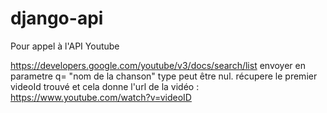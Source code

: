# django-api


Pour appel à l'API Youtube

https://developers.google.com/youtube/v3/docs/search/list
envoyer en parametre q= "nom de la chanson"
type peut être nul.
récupere le premier videoId trouvé et cela donne l'url de la vidéo : https://www.youtube.com/watch?v=videoID
